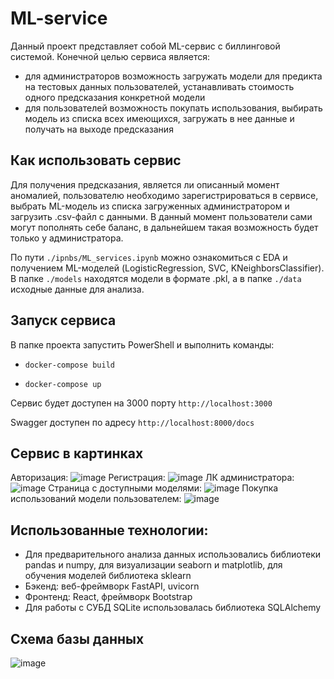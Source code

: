 # ML-service
Данный проект представляет собой ML-сервис с биллинговой системой. Конечной целью сервиса является:
- для администраторов возможность загружать модели для предикта на тестовых данных пользователей, устанавливать стоимость одного предсказания конкретной модели
- для пользователей возможность покупать использования, выбирать модель из списка всех имеющихся, загружать в нее данные и получать на выходе предсказания

## Как использовать сервис
Для получения предсказания, является ли описанный момент аномалией, пользователю необходимо зарегистрироваться в сервисе, выбрать ML-модель из списка загруженных администратором и загрузить .csv-файл с данными.
В данный момент пользователи сами могут пополнять себе баланс, в дальнейшем такая возможность будет только у администратора.

По пути 
`
./ipnbs/ML_services.ipynb
`
можно ознакомиться с EDA и получением ML-моделей (LogisticRegression, SVC, KNeighborsClassifier).
В папке 
`
./models
`
находятся модели в формате .pkl, а в папке
`
./data
`
исходные данные для анализа.

## Запуск сервиса
В папке проекта запустить PowerShell и выполнить команды:
- `
docker-compose build
`
 
- `
docker-compose up
`

Сервис будет доступен на 3000 порту
`
http://localhost:3000
`

Swagger доступен по адресу
`
http://localhost:8000/docs
`

## Сервис в картинках
Авторизация: ![image](https://github.com/Etwaswie/ML-service/assets/48685561/48f10cc8-e05c-434d-b546-54ad99bc3c76)
Регистрация: ![image](https://github.com/Etwaswie/ML-service/assets/48685561/7e71120e-e9d0-4696-8992-6b9cae8416d1)
ЛК администратора: ![image](https://github.com/Etwaswie/ML-service/assets/48685561/301af62c-1f18-44c6-8d80-977efef0b1c9)
Страница с доступными моделями: ![image](https://github.com/Etwaswie/ML-service/assets/48685561/abd913e7-a5a0-45c0-975f-12ca0c74b1ae)
Покупка использований модели пользователем: ![image](https://github.com/Etwaswie/ML-service/assets/48685561/4b969589-d772-41e9-bfbf-065bc3490cf5)

## Использованные технологии:
- Для предварительного анализа данных использовались библиотеки pandas и numpy, для визуализации seaborn и matplotlib, для обучения моделей библиотека sklearn
- Бэкенд: веб-фреймворк FastAPI, uvicorn
- Фронтенд: React, фреймворк Bootstrap
- Для работы с СУБД SQLite использовалась библиотека SQLAlchemy

## Схема базы данных
![image](https://github.com/Etwaswie/ML-service/assets/48685561/f5436990-fc69-4fa2-8e7e-57dd92d12be0)
